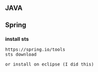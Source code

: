 ## JAVA

## Spring
### install sts
<pre>
https://spring.io/tools
sts download

or install on eclipse (I did this)
</pre>

### 
